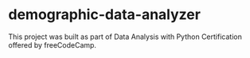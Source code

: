 # demographic-data-analyzer
This project was built as part of Data Analysis with Python Certification offered by freeCodeCamp.

